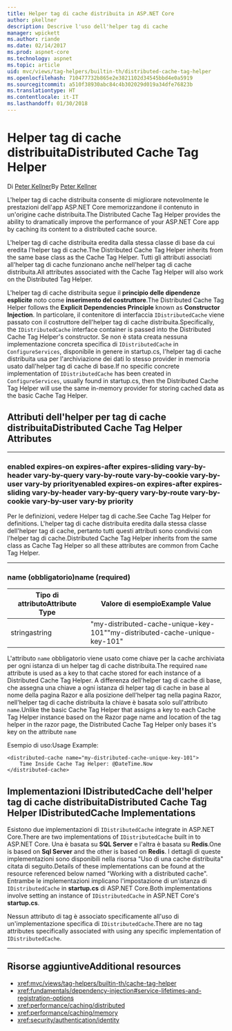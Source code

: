 ```yaml
---
title: Helper tag di cache distribuita in ASP.NET Core
author: pkellner
description: Descrive l'uso dell'helper tag di cache
manager: wpickett
ms.author: riande
ms.date: 02/14/2017
ms.prod: aspnet-core
ms.technology: aspnet
ms.topic: article
uid: mvc/views/tag-helpers/builtin-th/distributed-cache-tag-helper
ms.openlocfilehash: 710477732b865e2e3821102d34545bbd4e0a5919
ms.sourcegitcommit: a510f38930abc84c4b302029d019a34dfe76823b
ms.translationtype: HT
ms.contentlocale: it-IT
ms.lasthandoff: 01/30/2018
---
```

# <a name="distributed-cache-tag-helper"></a><span data-ttu-id="f3f6f-103">Helper tag di cache distribuita</span><span class="sxs-lookup"><span data-stu-id="f3f6f-103">Distributed Cache Tag Helper</span></span>

<span data-ttu-id="f3f6f-104">Di [Peter Kellner](http://peterkellner.net)</span><span class="sxs-lookup"><span data-stu-id="f3f6f-104">By [Peter Kellner](http://peterkellner.net)</span></span> 


<span data-ttu-id="f3f6f-105">L'helper tag di cache distribuita consente di migliorare notevolmente le prestazioni dell'app ASP.NET Core memorizzandone il contenuto in un'origine cache distribuita.</span><span class="sxs-lookup"><span data-stu-id="f3f6f-105">The Distributed Cache Tag Helper provides the ability to dramatically improve the performance of your ASP.NET Core app by caching its content to a distributed cache source.</span></span>

<span data-ttu-id="f3f6f-106">L'helper tag di cache distribuita eredita dalla stessa classe di base da cui eredita l'helper tag di cache.</span><span class="sxs-lookup"><span data-stu-id="f3f6f-106">The Distributed Cache Tag Helper inherits from the same base class as the Cache Tag Helper.</span></span>  <span data-ttu-id="f3f6f-107">Tutti gli attributi associati all'helper tag di cache funzionano anche nell'helper tag di cache distribuita.</span><span class="sxs-lookup"><span data-stu-id="f3f6f-107">All attributes associated with the Cache Tag Helper will also work on the Distributed Tag Helper.</span></span>


<span data-ttu-id="f3f6f-108">L'helper tag di cache distribuita segue il **principio delle dipendenze esplicite** noto come **inserimento del costruttore**.</span><span class="sxs-lookup"><span data-stu-id="f3f6f-108">The Distributed Cache Tag Helper follows the **Explicit Dependencies Principle** known as **Constructor Injection**.</span></span>  <span data-ttu-id="f3f6f-109">In particolare, il contenitore di interfaccia `IDistributedCache` viene passato con il costruttore dell'helper tag di cache distribuita.</span><span class="sxs-lookup"><span data-stu-id="f3f6f-109">Specifically, the `IDistributedCache` interface container is passed into the Distributed Cache Tag Helper's constructor.</span></span>  <span data-ttu-id="f3f6f-110">Se non è stata creata nessuna implementazione concreta specifica di `IDistributedCache` in `ConfigureServices`, disponibile in genere in startup.cs, l'helper tag di cache distribuita usa per l'archiviazione dei dati lo stesso provider in memoria usato dall'helper tag di cache di base.</span><span class="sxs-lookup"><span data-stu-id="f3f6f-110">If no specific concrete implementation of `IDistributedCache` has been created in `ConfigureServices`, usually found in startup.cs, then the Distributed Cache Tag Helper will use the same in-memory provider for storing cached data as the basic Cache Tag Helper.</span></span>

## <a name="distributed-cache-tag-helper-attributes"></a><span data-ttu-id="f3f6f-111">Attributi dell'helper per tag di cache distribuita</span><span class="sxs-lookup"><span data-stu-id="f3f6f-111">Distributed Cache Tag Helper Attributes</span></span>

- - -

### <a name="enabled-expires-on-expires-after-expires-sliding-vary-by-header-vary-by-query-vary-by-route-vary-by-cookie-vary-by-user-vary-by-priority"></a><span data-ttu-id="f3f6f-112">enabled expires-on expires-after expires-sliding vary-by-header vary-by-query vary-by-route vary-by-cookie vary-by-user vary-by priority</span><span class="sxs-lookup"><span data-stu-id="f3f6f-112">enabled expires-on expires-after expires-sliding vary-by-header vary-by-query vary-by-route vary-by-cookie vary-by-user vary-by priority</span></span>

<span data-ttu-id="f3f6f-113">Per le definizioni, vedere Helper tag di cache.</span><span class="sxs-lookup"><span data-stu-id="f3f6f-113">See Cache Tag Helper for definitions.</span></span> <span data-ttu-id="f3f6f-114">L'helper tag di cache distribuita eredita dalla stessa classe dell'helper tag di cache, pertanto tutti questi attributi sono condivisi con l'helper tag di cache.</span><span class="sxs-lookup"><span data-stu-id="f3f6f-114">Distributed Cache Tag Helper inherits from the same class as Cache Tag Helper so all these attributes are common from Cache Tag Helper.</span></span>

- - -

### <a name="name-required"></a><span data-ttu-id="f3f6f-115">name (obbligatorio)</span><span class="sxs-lookup"><span data-stu-id="f3f6f-115">name (required)</span></span>

| <span data-ttu-id="f3f6f-116">Tipo di attributo</span><span class="sxs-lookup"><span data-stu-id="f3f6f-116">Attribute Type</span></span>    | <span data-ttu-id="f3f6f-117">Valore di esempio</span><span class="sxs-lookup"><span data-stu-id="f3f6f-117">Example Value</span></span>     |
|----------------   |----------------   |
| <span data-ttu-id="f3f6f-118">stringa</span><span class="sxs-lookup"><span data-stu-id="f3f6f-118">string</span></span>    | <span data-ttu-id="f3f6f-119">"my-distributed-cache-unique-key-101"</span><span class="sxs-lookup"><span data-stu-id="f3f6f-119">"my-distributed-cache-unique-key-101"</span></span>     |

<span data-ttu-id="f3f6f-120">L'attributo `name` obbligatorio viene usato come chiave per la cache archiviata per ogni istanza di un helper tag di cache distribuita.</span><span class="sxs-lookup"><span data-stu-id="f3f6f-120">The required `name` attribute is used as a key to that cache stored for each instance of a Distributed Cache Tag Helper.</span></span>  <span data-ttu-id="f3f6f-121">A differenza dell'helper tag di cache di base, che assegna una chiave a ogni istanza di helper tag di cache in base al nome della pagina Razor e alla posizione dell'helper tag nella pagina Razor, nell'helper tag di cache distribuita la chiave è basata solo sull'attributo `name`.</span><span class="sxs-lookup"><span data-stu-id="f3f6f-121">Unlike the basic Cache Tag Helper that assigns a key to each Cache Tag Helper instance based on the Razor page name and location of the tag helper in the razor page, the Distributed Cache Tag Helper only bases it's key on the attribute `name`</span></span>

<span data-ttu-id="f3f6f-122">Esempio di uso:</span><span class="sxs-lookup"><span data-stu-id="f3f6f-122">Usage Example:</span></span>

```cshtml
<distributed-cache name="my-distributed-cache-unique-key-101">
    Time Inside Cache Tag Helper: @DateTime.Now
</distributed-cache>
```

## <a name="distributed-cache-tag-helper-idistributedcache-implementations"></a><span data-ttu-id="f3f6f-123">Implementazioni IDistributedCache dell'helper tag di cache distribuita</span><span class="sxs-lookup"><span data-stu-id="f3f6f-123">Distributed Cache Tag Helper IDistributedCache Implementations</span></span>

<span data-ttu-id="f3f6f-124">Esistono due implementazioni di `IDistributedCache` integrate in ASP.NET Core.</span><span class="sxs-lookup"><span data-stu-id="f3f6f-124">There are two implementations of `IDistributedCache` built in to ASP.NET Core.</span></span>  <span data-ttu-id="f3f6f-125">Una è basata su **SQL Server** e l'altra è basata su **Redis**.</span><span class="sxs-lookup"><span data-stu-id="f3f6f-125">One is based on **Sql Server** and the other is based on **Redis**.</span></span> <span data-ttu-id="f3f6f-126">I dettagli di queste implementazioni sono disponibili nella risorsa "Uso di una cache distribuita" citata di seguito.</span><span class="sxs-lookup"><span data-stu-id="f3f6f-126">Details of these implementations can be found at the resource referenced below named "Working with a distributed cache".</span></span> <span data-ttu-id="f3f6f-127">Entrambe le implementazioni implicano l'impostazione di un'istanza di `IDistributedCache` in **startup.cs** di ASP.NET Core.</span><span class="sxs-lookup"><span data-stu-id="f3f6f-127">Both implementations involve setting an instance of `IDistributedCache` in ASP.NET Core's **startup.cs**.</span></span>

<span data-ttu-id="f3f6f-128">Nessun attributo di tag è associato specificamente all'uso di un'implementazione specifica di `IDistributedCache`.</span><span class="sxs-lookup"><span data-stu-id="f3f6f-128">There are no tag attributes specifically associated with using any specific implementation of `IDistributedCache`.</span></span>



- - -



## <a name="additional-resources"></a><span data-ttu-id="f3f6f-129">Risorse aggiuntive</span><span class="sxs-lookup"><span data-stu-id="f3f6f-129">Additional resources</span></span>

* <xref:mvc/views/tag-helpers/builtin-th/cache-tag-helper>
* <xref:fundamentals/dependency-injection#service-lifetimes-and-registration-options>
* <xref:performance/caching/distributed>
* <xref:performance/caching/memory>
* <xref:security/authentication/identity>
